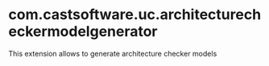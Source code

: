# com.castsoftware.uc.architecturecheckermodelgenerator
This extension allows to generate architecture checker models
